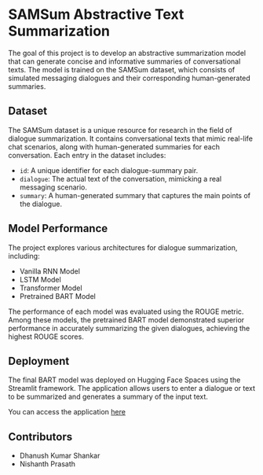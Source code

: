 # SAMSum Abstractive Text Summarization

The goal of this project is to develop an abstractive summarization model that can generate concise and informative summaries of conversational texts. The model is trained on the SAMSum dataset, which consists of simulated messaging dialogues and their corresponding human-generated summaries.

## Dataset

The SAMSum dataset is a unique resource for research in the field of dialogue summarization. It contains conversational texts that mimic real-life chat scenarios, along with human-generated summaries for each conversation. Each entry in the dataset includes:
- `id`: A unique identifier for each dialogue-summary pair.
- `dialogue`: The actual text of the conversation, mimicking a real messaging scenario.
- `summary`: A human-generated summary that captures the main points of the dialogue.

## Model Performance

The project explores various architectures for dialogue summarization, including:
- Vanilla RNN Model
- LSTM Model
- Transformer Model
- Pretrained BART Model

The performance of each model was evaluated using the ROUGE metric. Among these models, the pretrained BART model demonstrated superior performance in accurately summarizing the given dialogues, achieving the highest ROUGE scores.

## Deployment

The final BART model was deployed on Hugging Face Spaces using the Streamlit framework. The application allows users to enter a dialogue or text to be summarized and generates a summary of the input text.

You can access the application [here](https://huggingface.co/spaces/nishanthp/text-summarization-with-bart)

## Contributors

- Dhanush Kumar Shankar
- Nishanth Prasath
